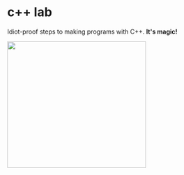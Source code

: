 c++ lab
=======
Idiot-proof steps to making programs with C++.
**It's magic!**

<img src="https://raw.github.com/fastpoke/image_uploader/master/img/0d4affd546d42fb2b0ba1d1df9176f56.jpg" width="318" height="289">
